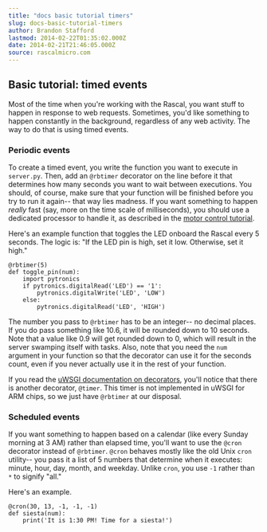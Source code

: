 ```yaml
---
title: "docs basic tutorial timers"
slug: docs-basic-tutorial-timers
author: Brandon Stafford
lastmod: 2014-02-22T01:35:02.000Z
date: 2014-02-21T21:46:05.000Z
source: rascalmicro.com
---
```

## Basic tutorial: timed events ##

Most of the time when you're working with the Rascal, you want stuff to happen in response to web requests. Sometimes, you'd like something to happen constantly in the background, regardless of any web activity. The way to do that is using timed events.

### Periodic events ###

To create a timed event, you write the function you want to execute in `server.py`. Then, add an `@rbtimer` decorator on the line before it that determines how many seconds you want to wait between executions. You should, of course, make sure that your function will be finished before you try to run it again-- that way lies madness. If you want something to happen *really* fast (say, more on the time scale of milliseconds), you should use a dedicated processor to handle it, as described in the [motor control tutorial][2].

Here's an example function that toggles the LED onboard the Rascal every 5 seconds. The logic is: "If the LED pin is high, set it low. Otherwise, set it high." 

```language-python
@rbtimer(5)
def toggle_pin(num):
    import pytronics
    if pytronics.digitalRead('LED') == '1':
        pytronics.digitalWrite('LED', 'LOW')
    else:
        pytronics.digitalRead('LED', 'HIGH')
```

The number you pass to `@rbtimer` has to be an integer-- no decimal places. If you do pass something like 10.6, it will be rounded down to 10 seconds. Note that a value like 0.9 will get rounded down to 0, which will result in the server swamping itself with tasks. Also, note that you need the `num` argument in your function so that the decorator can use it for the seconds count, even if you never actually use it in the rest of your function.

If you read the [uWSGI documentation on decorators][1], you'll notice that there is another decorator, `@timer`. This timer is not implemented in uWSGI for ARM chips, so we just have `@rbtimer` at our disposal.

### Scheduled events ###

If you want something to happen based on a calendar (like every Sunday morning at 3 AM) rather than elapsed time, you'll want to use the `@cron` decorator instead of `@rbtimer`. `@cron` behaves mostly like the old Unix `cron` utility-- you pass it a list of 5 numbers that determine when it executes: minute, hour, day, month, and weekday. Unlike `cron`, you use `-1` rather than `*` to signify "all."

Here's an example.

```language-python
@cron(30, 13, -1, -1, -1)
def siesta(num):
    print('It is 1:30 PM! Time for a siesta!')
```

[1]: http://projects.unbit.it/uwsgi/wiki/Decorators
[2]: /docs/basic-tutorial-controlling-motors.html